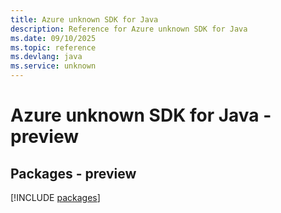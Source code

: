 ```yaml
---
title: Azure unknown SDK for Java
description: Reference for Azure unknown SDK for Java
ms.date: 09/10/2025
ms.topic: reference
ms.devlang: java
ms.service: unknown
---
```

# Azure unknown SDK for Java - preview
## Packages - preview
[!INCLUDE [packages](unknown-index.md)]